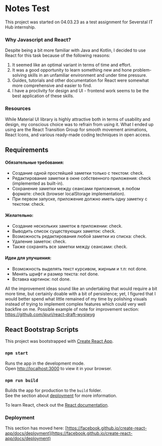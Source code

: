 # Notes Test

This project was started on 04.03.23 as a test assignment for Severstal IT Hub internship.

### Why Javascript and React?

Despite being a bit more familiar with Java and Kotlin, I decided to use React for this task because of the following reasons:
1. It seemed like an optimal variant in terms of time and effort.
2. It was a good opportunity to learn something new and hone problem-solving skills in an unfamiliar environment and under time pressure.
3. Guides, tutorials and other documentation for React were somewhat more comprehensive and easier to find.
4. I have a proclivity for design and UI - frontend work seems to be the best application of these skills.

### Resources

While Material UI library is highly attractive both in terms of usability and design,
my conscious choice was to refrain from using it. What I ended up using are the React Transition Group
for smooth movement animations, React Icons, and various ready-made coding techniques in open access.

## Requirements

#### Обязательные требования:
- Создание одной простейшей заметки только с текстом: check.
- Редактирование заметки в окне собственного приложения: check (implemented as built-in).
- Сохранение заметки между сеансами приложения, в любом формате: check (browser localStorage implementation).
- При первом запуске, приложение должно иметь одну заметку с текстом: check.

#### Желательно:
- Создание нескольких заметок в приложении: check.
- Выводить список существующих заметок: check.
- Возможность редактирования любой заметки из списка: check.
- Удаление заметок: check.
- Также сохранять все заметки между сеансами: check.

#### Идеи для улучшения:
- Возможность выделять текст курсивом, жирным и т.п: not done.
- Менять шрифт и размер текста: not done.
- Вставка картинок: not done.

All the improvement ideas sound like an undertaking that would require a bit more time, 
but certainly doable with a bit of persistence; yet, I figured that I would better spend what little remained of my time
by polishing visuals instead of trying to implement complex features which could very well backfire on me.
Possible example of note for improvement section: https://github.com/jpuri/react-draft-wysiwyg

## React Bootstrap Scripts

This project was bootstrapped with [Create React App](https://github.com/facebook/create-react-app).

### `npm start`

Runs the app in the development mode.\
Open [http://localhost:3000](http://localhost:3000) to view it in your browser.

### `npm run build`

Builds the app for production to the `build` folder.\
See the section about [deployment](https://facebook.github.io/create-react-app/docs/deployment) for more information.

To learn React, check out the [React documentation](https://reactjs.org/).

### Deployment

This section has moved here: [https://facebook.github.io/create-react-app/docs/deployment](https://facebook.github.io/create-react-app/docs/deployment)